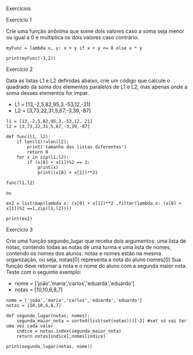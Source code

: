 Exercícios

Exercício 1

Crie uma função anônima que some dois valores caso a soma seja menor ou igual a 0 e multiplica os dois valores caso contrário.

```
myFunc = lambda x, y: x + y if x + y <= 0 else x * y

print(myFunc(-3,2))
``` 

Exercício 2

Data as listas L1 e L2 definidas abaixo, crie um código que calcule o quadrado da soma dos elementos paralelos de L1 e L2, mas apenas onde a soma desses elementos for impar.

- L1 = [13,-2,5,82,95,3,-53,12,-21]
- L2 = [3,73,22,31,5,67,-3,39,-87]

```
l1 = [13,-2,5,82,95,3,-53,12,-21]
l2 = [3,73,22,31,5,67,-3,39,-87]

def func(l1, l2):
    if len(l1)!=len(l2):
        print('tamanho das listas diferentes')
        return 0
    for x in zip(l1,l2):
        if (x[0] + x[1])%2 == 1:
            print(x)
            print((x[0] + x[1])**2)

func(l1,l2)

ou

ex2 = list(map(lambda x: (x[0] + x[1])**2 ,filter(lambda x: (x[0] + x[1])%2 ==1,zip(l1,l2))))

print(ex2)    
```

Exercício 3

Crie uma função segundo_lugar que receba dois argumentos: uma lista de notas, contendo todas as notas de uma turma e uma lista de nomes, contendo os nomes dos alunos.
notas e nomes estão na mesma organização, ou seja, notas[0] representa a nota do aluno nomes[0]
Sua função deve retornar a nota e o nome do aluno com a segunda maior nota.
Teste com o seguinte exemplo:

- nome = ['joão','maria','carlos','eduarda','eduardo']
- notas = [10,10,6,8,7]

```
nome = ['joão','maria','carlos','eduarda','eduardo']
notas = [10,10,6,8,7]

def segundo_lugar(notas, nomes):
    segunda_maior_nota = sorted(list(set(notas)))[-2] #set só vai ter uma vez cada valor
    indice = notas.index(segunda_maior_nota)
    return notas[indice],nomes[indice]

print(segundo_lugar(notas, nome))

```